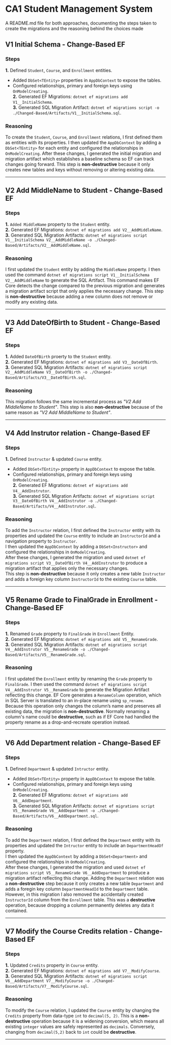 ﻿# CA1 Student Management System
A README.md file for both approaches, documenting the steps taken to create the migrations 
and the reasoning behind the choices made

## V1 Initial Schema - Change-Based EF
### Steps
**1.** Defined `Student`, `Course`, and `Enrollment` entities.
- Added `DbSet<TEntity>` properties in `AppDbContext` to expose the tables.  
- Configured relationships, primary and foreign keys using `OnModelCreating`.  
**2.** Generated EF Migrations: `dotnet ef migrations add V1__InitialSchema`.  
**3.** Generated SQL Migration Artifact: `dotnet ef migrations script -o ./Changed-Based/Artifacts/V1__InitialSchema.sql`.

### Reasoning
To create the `Student`, `Course`, and `Enrollment` relations, I first defined them as entities with its properties.
I then updated the `AppDbContext` by adding a `DbSet<TEntity>` for each entity and configured the relationships in `OnModelCreating`.
After these changes, I generated the initial migration and migration artifact which establishes a baseline schema so EF can track changes going forward. 
This step is **non-destructive** because it only creates new tables and keys without removing or altering existing data.

------

## V2 Add MiddleName to Student - Change-Based EF
### Steps
**1.** `Added MiddleName` property to the `Student` entity.  
**2.** Generated EF Migrations: `dotnet ef migrations add V2__AddMiddleName`.  
**3.** Generated SQL Migration Artifacts: `dotnet ef migrations script V1__InitialSchema V2__AddMiddleName -o ./Changed-Based/Artifacts/V2__AddMiddleName.sql`.

### Reasoning
I first updated the `Student` entity by adding the `MiddleName` property.
I then used the command `dotnet ef migrations script V1__InitialSchema V2__AddMiddleName` to generate the SQL Artifact. 
This command makes EF Core detects the change compared to the previous migration and generates a migration artifact script that only applies the necessary change.
This step is **non-destructive** because adding a new column does not remove or modify any existing data.

------

## V3 Add DateOfBirth to Student - Change-Based EF
### Steps
**1.** Added `DateOfBirth` proerty to the `Student` entity.  
**2.** Generated EF Migrations: `dotnet ef migrations add V3__DateOfBirth`.  
**3.** Generated SQL Migration Artifacts: `dotnet ef migrations script V2__AddMiddleName V3__DateOfBirth -o ./Changed-Based/Artifacts/V3__DateOfBirth.sql`.

### Reasoning
This migration follows the same incremental process as _"V2 Add MiddleName to Student"_.
This step is also **non-destructive** because of the same reason as _"V2 Add MiddleName to Student"_.

------

## V4 Add Instrutor relation - Change-Based EF
### Steps
**1.** Defined `Instructor` & updated `Course` entity.
- Added `DbSet<TEntity>` property in `AppDbContext` to expose the table.  
- Configured relationships, primary and foreign keys using `OnModelCreating`.  
**2.** Generated EF Migrations: `dotnet ef migrations add V4__AddInstrutor`.  
**3.** Generated SQL Migration Artifacts: `dotnet ef migrations script V3__DateOfBirth V4__AddInstrutor -o ./Changed-Based/Artifacts/V4__AddInstrutor.sql`.

### Reasoning
To add the `Instructor` relation, I first defined the `Instructor` entity with its properties and updated the `Course` entity to include an `InstructorId` and a navigation property to `Instructor`.  
I then updated the `AppDbContext` by adding a `DbSet<Instructor>` and configured the relationships in `OnModelCreating`.  
After these changes, I generated the migration and used `dotnet ef migrations script V3__DateOfBirth V4__AddInstrutor` to produce a migration artifact that applies only the necessary changes.  
This step is **non-destructive** because it only creates a new table `Instructor` and adds a foreign key column `InstructorId` to the existing `Course` table.

------

## V5 Rename Grade to FinalGrade in Enrollment - Change-Based EF
### Steps
**1.** Renamed `Grade` property to `FinalGrade` in `Enrollment` Entity.  
**2.** Generated EF Migrations: `dotnet ef migrations add V5__RenameGrade`.  
**3.** Generated SQL Migration Artifacts: `dotnet ef migrations script V4__AddInstrutor V5__RenameGrade -o ./Changed-Based/Artifacts/V5__RenameGrade.sql`.

### Reasoning
I first updated the `Enrollment` entity by renaming the `Grade` property to `FinalGrade`.
I then used the command `dotnet ef migrations script V4__AddInstrutor V5__RenameGrade` to generate the Migration Artifact reflecting this change.
EF Core generates a `RenameColumn` operation, which in SQL Server is translated to an in-place rename using `sp_rename`.  
Because this operation only changes the column’s name and preserves all existing data, the migration is **non-destructive**.
Normally renaming a column's name could be **destructive**, such as if EF Core had handled the property rename as a drop-and-recreate operation instead.

------

## V6 Add Department relation - Change-Based EF
### Steps
**1.** Defined `Department` & updated `Intructor` entity.
- Added `DbSet<TEntity>` property in `AppDbContext` to expose the table.  
- Configured relationships, primary and foreign keys using `OnModelCreating`.  
**2.** Generated EF Migrations: `dotnet ef migrations add V6__AddDepartment`.  
**3.** Generated SQL Migration Artifacts: `dotnet ef migrations script V5__RenameGrade V6__AddDepartment -o ./Changed-Based/Artifacts/V6__AddDepartment.sql`.

### Reasoning
To add the `Department` relation, I first defined the `Department` entity with its properties and updated the `Intructor` entity to include an `DepartmentHeadOf` property.  
I then updated the `AppDbContext` by adding a `DbSet<Department>` and configured the relationships in `OnModelCreating`.  
After these changes, I generated the migration and used `dotnet ef migrations script V5__RenameGrade V6__AddDepartment` to produce a migration artifact reflecting this change.
Adding the `Department` relation was a **non-destructive** step because it only creates a new table `Department` and adds a foregin key column `DepartmentHeadId` to the `Department` table.
However, in this migration I also removed the accidentally created `InstructorId` column from the `Enrollment` table. This was a **destructive** operation, because dropping a column permanently deletes any data it contained.

------

## V7 Modify the Course Credits relation - Change-Based EF
### Steps
**1.** Updated `Credits` property in `Course` entity.  
**2.** Generated EF Migrations: `dotnet ef migrations add V7__ModifyCourse`.  
**3.** Generated SQL Migration Artifacts: `dotnet ef migrations script V6__AddDepartment V7__ModifyCourse -o ./Changed-Based/Artifacts/V7__ModifyCourse.sql`.

### Reasoning
To modify the `Course` relation, I updated the `Course` entity by changing the `Credits` property from data-type `int` to `decimal(5, 2)`.
This is a **non-destructive** operation because it is a widening conversion, which means all existing `integer` values are safely represented as `decimals`.
Conversely, changing from `decimal(5,2)` back to `int` could be **destructive**.

------